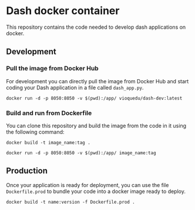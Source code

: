 # Dash docker container

This repository contains the code needed to develop dash applications
on docker.

## Development

### Pull the image from Docker Hub

For development you can directly pull the image from 
Docker Hub and start coding your Dash application in a 
file called `dash_app.py`. 

```
docker run -d -p 8050:8050 -v $(pwd):/app/ vioquedu/dash-dev:latest
```

### Build and run from Dockerfile

You can clone this repository and build the image from the code in it using the following command:

```
docker build -t image_name:tag .
```

```
docker run -d -p 8050:8050 -v $(pwd):/app/ image_name:tag
```

## Production

Once your application is ready for deployment, you can use the file `Dockerfile.prod` to bundle your code into a docker image ready to deploy.

```
docker build -t name:version -f Dockerfile.prod .
```
